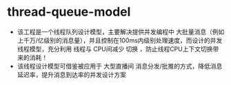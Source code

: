 # thread-queue-model
* 该工程是一个线程队列设计模型，主要解决提供并发编程中 大批量消息（例如上千万/亿级别的消息量），并且控制在100ms内级别处理速度，而设计的并发线程模型，充分利用 线程与 CPU间减少 切换 ，防止线程CPU上下文切换带来的消耗！
* 该线程设计模型可借鉴被应用于 大型直播间 消息分发/批推的方式，降低消息延迟率，提升消息到达率的并发设计方案
